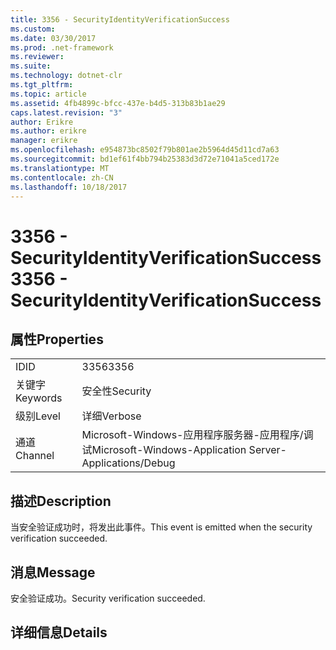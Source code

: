 ```yaml
---
title: 3356 - SecurityIdentityVerificationSuccess
ms.custom: 
ms.date: 03/30/2017
ms.prod: .net-framework
ms.reviewer: 
ms.suite: 
ms.technology: dotnet-clr
ms.tgt_pltfrm: 
ms.topic: article
ms.assetid: 4fb4899c-bfcc-437e-b4d5-313b83b1ae29
caps.latest.revision: "3"
author: Erikre
ms.author: erikre
manager: erikre
ms.openlocfilehash: e954873bc8502f79b801ae2b5964d45d11cd7a63
ms.sourcegitcommit: bd1ef61f4bb794b25383d3d72e71041a5ced172e
ms.translationtype: MT
ms.contentlocale: zh-CN
ms.lasthandoff: 10/18/2017
---
```

# <a name="3356---securityidentityverificationsuccess"></a><span data-ttu-id="dddbc-102">3356 - SecurityIdentityVerificationSuccess</span><span class="sxs-lookup"><span data-stu-id="dddbc-102">3356 - SecurityIdentityVerificationSuccess</span></span>
## <a name="properties"></a><span data-ttu-id="dddbc-103">属性</span><span class="sxs-lookup"><span data-stu-id="dddbc-103">Properties</span></span>  
  
|||  
|-|-|  
|<span data-ttu-id="dddbc-104">ID</span><span class="sxs-lookup"><span data-stu-id="dddbc-104">ID</span></span>|<span data-ttu-id="dddbc-105">3356</span><span class="sxs-lookup"><span data-stu-id="dddbc-105">3356</span></span>|  
|<span data-ttu-id="dddbc-106">关键字</span><span class="sxs-lookup"><span data-stu-id="dddbc-106">Keywords</span></span>|<span data-ttu-id="dddbc-107">安全性</span><span class="sxs-lookup"><span data-stu-id="dddbc-107">Security</span></span>|  
|<span data-ttu-id="dddbc-108">级别</span><span class="sxs-lookup"><span data-stu-id="dddbc-108">Level</span></span>|<span data-ttu-id="dddbc-109">详细</span><span class="sxs-lookup"><span data-stu-id="dddbc-109">Verbose</span></span>|  
|<span data-ttu-id="dddbc-110">通道</span><span class="sxs-lookup"><span data-stu-id="dddbc-110">Channel</span></span>|<span data-ttu-id="dddbc-111">Microsoft-Windows-应用程序服务器-应用程序/调试</span><span class="sxs-lookup"><span data-stu-id="dddbc-111">Microsoft-Windows-Application Server-Applications/Debug</span></span>|  
  
## <a name="description"></a><span data-ttu-id="dddbc-112">描述</span><span class="sxs-lookup"><span data-stu-id="dddbc-112">Description</span></span>  
 <span data-ttu-id="dddbc-113">当安全验证成功时，将发出此事件。</span><span class="sxs-lookup"><span data-stu-id="dddbc-113">This event is emitted when the security verification succeeded.</span></span>  
  
## <a name="message"></a><span data-ttu-id="dddbc-114">消息</span><span class="sxs-lookup"><span data-stu-id="dddbc-114">Message</span></span>  
 <span data-ttu-id="dddbc-115">安全验证成功。</span><span class="sxs-lookup"><span data-stu-id="dddbc-115">Security verification succeeded.</span></span>  
  
## <a name="details"></a><span data-ttu-id="dddbc-116">详细信息</span><span class="sxs-lookup"><span data-stu-id="dddbc-116">Details</span></span>
